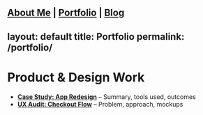 [About Me](/) | [Portfolio](/portfolio/) | [Blog](/blog/)
---
layout: default
title: Portfolio
permalink: /portfolio/
---

# Product & Design Work

- **[Case Study: App Redesign](#)** – Summary, tools used, outcomes
- **[UX Audit: Checkout Flow](#)** – Problem, approach, mockups
